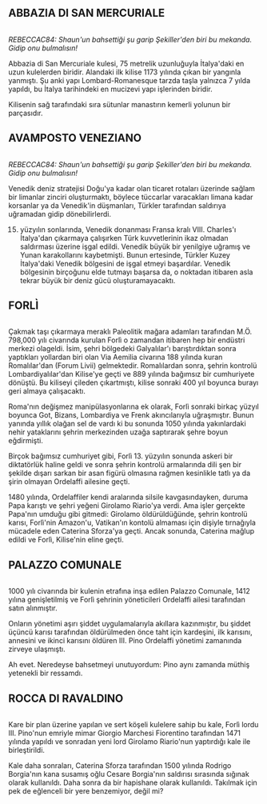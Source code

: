 
## ABBAZIA DI SAN MERCURIALE
<img src="http://i.imgur.com/zuwgUnr.jpg" alt="" />

_REBECCAC84: Shaun'un bahsettiği şu garip Şekiller'den biri bu mekanda. Gidip onu bulmalısın!_

Abbazia di San Mercuriale kulesi, 75 metrelik uzunluğuyla İtalya'daki en uzun kulelerden biridir. Alandaki ilk kilise 1173 yılında çıkan bir yangınla yanmıştı. Şu anki yapı Lombard-Romanesque tarzda taşla yalnızca 7 yılda yapıldı, bu İtalya tarihindeki en mucizevi yapı işlerinden biridir.

Kilisenin sağ tarafındaki sıra sütunlar manastırın kemerli yolunun bir parçasıdır.

## AVAMPOSTO VENEZIANO
<img src="http://i.imgur.com/YtwmMuD.jpg" alt="" />

_REBECCAC84: Shaun'un bahsettiği şu garip Şekiller'den biri bu mekanda. Gidip onu bulmalısın!_

Venedik deniz stratejisi Doğu'ya kadar olan ticaret rotaları üzerinde sağlam bir limanlar zinciri oluşturmaktı, böylece tüccarlar varacakları limana kadar korsanlar ya da Venedik'in düşmanları, Türkler tarafından saldırıya uğramadan gidip dönebilirlerdi.

15. yüzyılın sonlarında, Venedik donanması Fransa kralı VIII. Charles'ı İtalya'dan çıkarmaya çalışırken Türk kuvvetlerinin ikaz olmadan saldırması üzerine işgal edildi. Venedik büyük bir yenilgiye uğramış ve Yunan karakollarını kaybetmişti. Bunun ertesinde, Türkler Kuzey İtalya'daki Venedik bölgesini de işgal etmeyi başardılar. Venedik bölgesinin birçoğunu elde tutmayı başarsa da, o noktadan itibaren asla tekrar büyük bir deniz gücü oluşturamayacaktı.

## FORLÌ
<img src="http://i.imgur.com/Y0VZI4l.jpg" alt="" />

Çakmak taşı çıkarmaya meraklı Paleolitik mağara adamları tarafından M.Ö. 798,000 yılı civarında kurulan Forlì o zamandan itibaren hep bir endüstri merkezi olageldi. İsim, şehri bölgedeki Galyalılar'ı barıştırdıktan sonra yaptıkları yollardan biri olan Via Aemilia civarına 188 yılında kuran Romalılar'dan (Forum Livii) gelmektedir. Romalılardan sonra, şehrin kontrolü Lombardiyalılar'dan Kilise'ye geçti ve 889 yılında bağımsız bir cumhuriyete dönüştü. Bu kiliseyi çileden çıkartmıştı, kilise sonraki 400 yıl boyunca burayı geri almaya çalışacaktı.

Roma'nın değişmez manipülasyonlarına ek olarak, Forlì sonraki birkaç yüzyıl boyunca Got, Bizans, Lombardiya ve Frenk akıncılarıyla uğraşmıştır. Bunun yanında yıllık olağan sel de vardı ki bu sonunda 1050 yılında yakınlardaki nehir yataklarını şehrin merkezinden uzağa saptırarak şehre boyun eğdirmişti.

Birçok bağımsız cumhuriyet gibi, Forlì 13. yüzyılın sonunda askeri bir diktatörlük haline geldi ve sonra şehrin kontrolü armalarında dili şen bir şekilde dışarı sarkan bir asan figürü olmasına rağmen kesinlikle tatlı ya da şirin olmayan Ordelaffi ailesine geçti.

1480 yılında, Ordelaffiler kendi aralarında silsile kavgasındayken, duruma Papa karıştı ve şehri yeğeni Girolamo Riario'ya verdi. Ama işler gerçekte Papa'nın umduğu gibi gitmedi: Girolamo öldürüldüğünde, şehrin kontrolü karısı, Forlì'nin Amazon'u, Vatikan'ın kontolü almaması için dişiyle tırnağıyla mücadele eden Caterina Sforza'ya geçti. Ancak sonunda, Caterina mağlup edildi ve Forlì, Kilise'nin eline geçti.

## PALAZZO COMUNALE
<img src="http://i.imgur.com/9AKPOy8.jpg" alt="" />

1000 yılı civarında bir kulenin etrafına inşa edilen Palazzo Comunale, 1412 yılına genişletilmiş ve Forlì şehrinin yöneticileri Ordelaffi ailesi tarafından satın alınmıştır.

Onların yönetimi aşırı şiddet uygulamalarıyla akıllara kazınmıştır, bu şiddet üçüncü karısı tarafından öldürülmeden önce taht için kardeşini, ilk karısını, annesini ve ikinci karısını öldüren III. Pino Ordelaffi yönetimi zamanında zirveye ulaşmıştı.

Ah evet. Neredeyse bahsetmeyi unutuyordum: Pino aynı zamanda müthiş yetenekli bir ressamdı.

## ROCCA DI RAVALDINO
<img src="http://i.imgur.com/mRHOsaj.jpg" alt="" />

Kare bir plan üzerine yapılan ve sert köşeli kulelere sahip bu kale, Forlì lordu III. Pino'nun emriyle mimar Giorgio Marchesi Fiorentino tarafından 1471 yılında yapıldı ve sonradan yeni lord Girolamo Riario'nun yaptırdığı kale ile birleştirildi.

Kale daha sonraları, Caterina Sforza tarafından 1500 yılında Rodrigo Borgia'nın kana susamış oğlu Cesare Borgia'nın saldırısı sırasında sığınak olarak kullanıldı. Daha sonra da bir hapishane olarak kullanıldı. Takılmak için pek de eğlenceli bir yere benzemiyor, değil mi?

